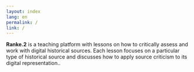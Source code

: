 ```yaml
---
layout: index
lang: en
permalink: /
link: /
---
```

**Ranke.2** is a teaching platform with lessons on how to
critically assess and work with digital historical sources.
Each lesson focuses on a particular type of historical source
and discusses how to apply source criticism to its digital representation..


<!-- more -->
